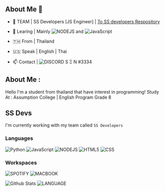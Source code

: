 <!--
**SEN-SENSATION/SEN-SENSATION** is a ✨ _special_ ✨ repository because its `README.md` (this file) appears on your GitHub profile.

Here are some ideas to get you started:
-->

## About Me 📠
- 🔭 TEAM | SS Developers [JS Engineer] | [To SS developers Respository](https://github.com/SEN-SENSATION/SS-Developers)
- 🌱 Learing | Mainly ![NODEJS](https://img.shields.io/badge/Node.js-43853D?style=for-the-badge&logo=node.js&logoColor=white) and ![JavaScript](https://img.shields.io/badge/JavaScript-F7DF1E?style=for-the-badge&logo=javascript&logoColor=black)
- 🇹🇭 From | Thailand
- 🇺🇸 Speak | English | Thai


- 📫 Contact | ![DISCORD](https://img.shields.io/badge/Discord-7289DA?style=for-the-badge&logo=discord&logoColor=white) S Ξ N #3334

## About Me :
Hello I'm a student from thailand that have interest in programming!
Study At : Assumption College | English Program Grade 8

## SS Devs
I'm currently working with my team called `SS Developers`

### Languages
![Python](https://img.shields.io/badge/Python-3776AB?style=for-the-badge&logo=python&logoColor=white) ![JavaScript](https://img.shields.io/badge/JavaScript-F7DF1E?style=for-the-badge&logo=javascript&logoColor=black) ![NODEJS](https://img.shields.io/badge/Node.js-43853D?style=for-the-badge&logo=node.js&logoColor=white) ![HTML5](https://img.shields.io/badge/HTML5-E34F26?style=for-the-badge&logo=html5&logoColor=white) ![CSS](https://img.shields.io/badge/CSS3-1572B6?style=for-the-badge&logo=css3&logoColor=white)

### Workspaces
![SPOTIFY](https://img.shields.io/badge/Spotify-1ED760?&style=for-the-badge&logo=spotify&logoColor=white) ![MACBOOK](https://img.shields.io/badge/Apple-MacBook_Pro_M1-999999?style=for-the-badge&logo=apple&logoColor=white)

![Github Stats](https://github-readme-stats.vercel.app/api?username=SEN-SENSATION&theme=red-gray) ![LANGUAGE](https://github-readme-stats.vercel.app/api/top-langs/?username=SEN-SENSATION&theme=blue-red)
